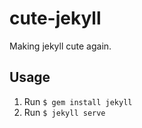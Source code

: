 # cute-jekyll
Making jekyll cute again.

## Usage

1. Run `$ gem install jekyll`
2. Run `$ jekyll serve`
